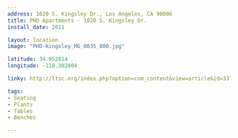 ```yaml
---
address: 1020 S. Kingsley Dr., Los Angeles, CA 90006  
title: PHD Apartments - 1020 S. Kingsley Dr.
install_date: 2011

layout: location
image: "PHD-Kingsley_MG_0035_800.jpg"

latitude: 34.052014
longitude: -118.302804

linky: http://ltsc.org/index.php?option=com_content&view=article&id=337

tags:	
- Seating
- Plants
- Tables
- Benches

---
```

